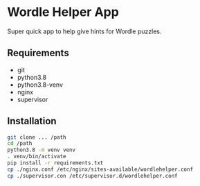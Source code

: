 # Wordle Helper App

Super quick app to help give hints for Wordle puzzles.

## Requirements
- git
- python3.8
- python3.8-venv
- nginx
- supervisor 

## Installation

```bash
git clone ... /path
cd /path
python3.8 -m venv venv
. venv/bin/activate
pip install -r requirements.txt
cp ./nginx.conf /etc/nginx/sites-available/wordlehelper.conf
cp ./supervisor.con /etc/supervisor.d/wordlehelper.conf
```
